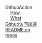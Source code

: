 GithubAction  
&nbsp;&nbsp;&nbsp;&nbsp;[How](./GithubAction/How.md)  
&nbsp;&nbsp;&nbsp;&nbsp;[What](./GithubAction/What.md)  
[Github访问加速](./Github访问加速.md)  
[README.en](./README.en.md)  
[repos](./repos.md)